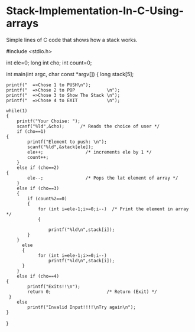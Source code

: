 # Stack-Implementation-In-C-Using-arrays
Simple lines of C code that shows how a stack works.

#include <stdio.h>

int ele=0;
long int cho;
int count=0;

int main(int argc, char const *argv[])
{
long stack[5];
	
	printf("  =>Chose 1 to PUSH\n");
	printf("  =>Chose 2 to POP            \n");
	printf("  =>Chose 3 to Show The Stack \n");
	printf("  =>Chose 4 to EXIT           \n");
	
	while(1)
	{
		printf("Your Choise: ");
		scanf("%ld",&cho);      /* Reads the choice of user */
		if (cho==1)
    {
			printf("Element to push: \n");
			scanf("%ld",&stack[ele]);
			ele++;                /* increments ele by 1 */
			count++;
		}
		else if (cho==2)
    {
			ele--;                /* Pops the lat element of array */
		}
		else if (cho==3)
		{	
			if (count%2==0)
			{
				for (int i=ele-1;i>=0;i--)	/* Print the element in array */
				{                   
					                              
					printf("%ld\n",stack[i]);
			}
		}
		  else
		  {
				for (int i=ele-1;i>=0;i--)				
					printf("%ld\n",stack[i]);		
		  }
		}
		else if (cho==4)
    {
			printf("Exits!!\n");  
			return 0;                     /* Return (Exit) */
     }
		else
			printf("Invalid Input!!!!\nTry again\n");	
	}
}
